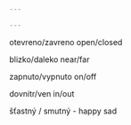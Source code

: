```yaml
---

---
```



otevreno/zavreno open/closed 

blizko/daleko  near/far 

zapnuto/vypnuto on/off

dovnitr/ven in/out 

šťastný / smutný - happy sad



